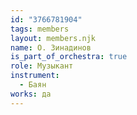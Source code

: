 ```yaml
---
id: "3766781904"
tags: members
layout: members.njk
name: О. Зинадинов
is_part_of_orchestra: true
role: Музыкант
instrument:
  - Баян
works: да
---
```

